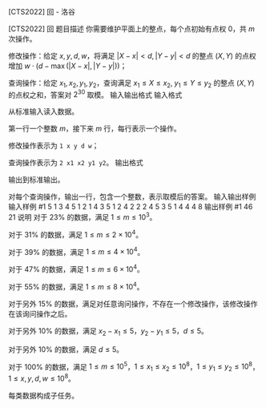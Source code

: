 



[CTS2022] 回 - 洛谷














[CTS2022] 回
题目描述
你需要维护平面上的整点，每个点初始有点权 $0$，共 $m$ 次操作。

修改操作：给定 $x,y,d,w$，将满足 $|X-x|<d,|Y-y|<d$ 的整点 $(X,Y)$ 的点权增加 $w\cdot(d-\max(|X-x|,|Y-y|))$；

查询操作：给定 $x_1,x_2,y_1,y_2$，查询满足 $x_1\le X\le x_2,\;y_1\le Y\le y_2$ 的整点 $(X,Y)$ 的点权之和，答案对 $2^{30}$ 取模。
输入输出格式
输入格式

从标准输入读入数据。

第一行一个整数 $m$，接下来 $m$ 行，每行表示一个操作。

修改操作表示为 `1 x y d w`；

查询操作表示为 `2 x1 x2 y1 y2`。
输出格式

输出到标准输出。

对每个查询操作，输出一行，包含一个整数，表示取模后的答案。
输入输出样例
输入样例 #1
5
1 3 4 5 1
2 1 4 3 5
1 2 4 2 2
2 4 5 3 5
1 4 4 4 8
输出样例 #1
46
21
说明
对于 $23\%$ 的数据，满足 $1\le m\le 10^3$。

对于 $31\%$ 的数据，满足 $1\le m\le 2\times 10^4$。

对于 $39\%$ 的数据，满足 $1\le m\le 4\times 10^4$。

对于 $47\%$ 的数据，满足 $1\le m\le 6\times 10^4$。

对于 $55\%$ 的数据，满足 $1\le m\le 8\times 10^4$。

对于另外 $15\%$ 的数据，满足对任意询问操作，不存在一个修改操作，该修改操作在该询问操作之后。

对于另外 $10\%$ 的数据，满足 $x_2-x_1\le 5$，$y_2-y_1\le 5$，$d\le 5$。

对于另外 $10\%$ 的数据，满足 $d\le 5$。

对于 $100\%$ 的数据，满足 $1\le m\le 10^5$，$1\le x_1\le x_2\le {10}^8$，$1\le y_1\le y_2\le {10}^8$，$1\le x,y,d,w\le {10}^8$。

每类数据构成子任务。






